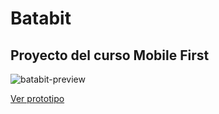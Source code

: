 # Batabit
Proyecto del curso Mobile First
---
![batabit-preview](https://user-images.githubusercontent.com/34471752/224442998-62704267-c295-41ea-90a2-c33f55ea8496.png)

<a href="[http://example.com/](https://www.figma.com/proto/sMmlQaZldfDcLERYYWe6h4/Bata-Bit?node-id=44%3A106&scaling=scale-down&page-id=25%3A0)" target="_blank">Ver prototipo</a>
